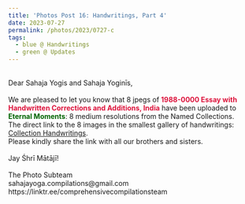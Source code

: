 ```yaml
---
title: 'Photos Post 16: Handwritings, Part 4'
date: 2023-07-27
permalink: /photos/2023/0727-c
tags:
  - blue @ Handwritings
  - green @ Updates
---
```


<p>
<br>
Dear Sahaja Yogis and Sahaja Yoginīs,<br>
<br>
We are pleased to let you know that 8 jpegs of <font color="Crimson"><b>1988-0000 Essay with Handwritten Corrections and Additions, India</b></font> have been uploaded to <font color="DarkGreen"><b>Eternal Moments</b></font>: 8 medium resolutions from the Named Collections.<br>
The direct link to the 8 images in the smallest gallery of handwritings: <a href="https://eternalmoments.smugmug.com/Collections/Yogi-Mahajan-Collection/Handwritings-1975-to-2012"> Collection Handwritings</a>.<br>
Please kindly share the link with all our brothers and sisters.<br>
<br>
Jay Śhrī Mātājī!<br>
<br>
The Photo Subteam<br>
sahajayoga.compilations@gmail.com<br>
https://linktr.ee/comprehensivecompilationsteam<br>
</p>